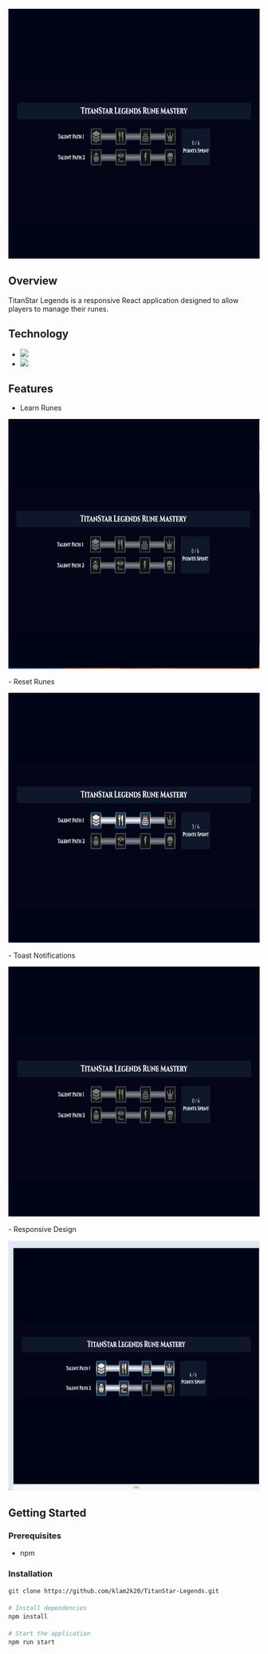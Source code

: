 <p align="center">
    <img src="public/overview.gif" height="500">
</p>

## Overview

TitanStar Legends is a responsive React application designed to allow players to manage their runes.

## Technology

- <img src="https://img.shields.io/badge/React-20232A?style=for-the-badge&logo=react&logoColor=61DAFB">
- <img src="https://img.shields.io/badge/css3-%231572B6.svg?style=for-the-badge&logo=css3&logoColor=white">

## Features

- Learn Runes
<p align="center">
    <img src="public/learn-runes.gif" height="500">
</p>
- Reset Runes
<p align="center">
    <img src="public/reset-runes.gif" height="500">
</p>
- Toast Notifications
<p align="center">
    <img src="public/toasts.gif" height="500">
</p>
- Responsive Design
<p align="center">
    <img src="public/responsive-design.gif" height="500">
</p>

## Getting Started

### Prerequisites

- npm

### Installation

```sh
git clone https://github.com/klam2k20/TitanStar-Legends.git

# Install dependencies
npm install

# Start the application
npm run start
```

